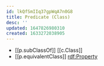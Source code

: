 ```yaml
---
id: lkQfSmIIq37gpWqA7n0G8
title: Predicate (Class)
desc: ''
updated: 1647826980310
created: 1633272038905
---
```





- [[p.subClassOf]] [[c.Class]] 
- [[p.equivalentClass]] [rdf:Property](http://www.w3.org/1999/02/22-rdf-syntax-ns#Property)

